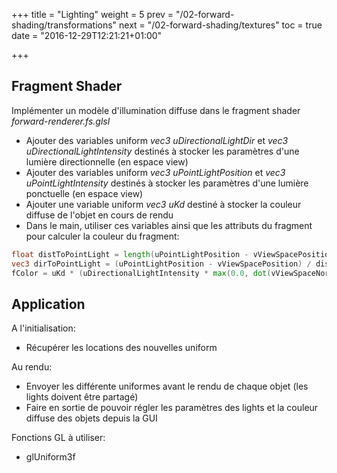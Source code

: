+++
title = "Lighting"
weight = 5
prev = "/02-forward-shading/transformations"
next = "/02-forward-shading/textures"
toc = true
date = "2016-12-29T12:21:21+01:00"

+++

## Fragment Shader

Implémenter un modèle d'illumination diffuse dans le fragment shader *forward-renderer.fs.glsl*

- Ajouter des variables uniform *vec3 uDirectionalLightDir* et *vec3 uDirectionalLightIntensity* destinés à stocker les paramètres d'une lumière directionnelle (en espace view)
- Ajouter des variables uniform *vec3 uPointLightPosition* et *vec3 uPointLightIntensity* destinés à stocker les paramètres d'une lumière ponctuelle (en espace view)
- Ajouter une variable uniform *vec3 uKd* destiné à stocker la couleur diffuse de l'objet en cours de rendu
- Dans le main, utiliser ces variables ainsi que les attributs du fragment pour calculer la couleur du fragment:

```glsl
float distToPointLight = length(uPointLightPosition - vViewSpacePosition);
vec3 dirToPointLight = (uPointLightPosition - vViewSpacePosition) / distToPointLight;
fColor = uKd * (uDirectionalLightIntensity * max(0.0, dot(vViewSpaceNormal, uDirectionalLightDir)) + uPointLightIntensity * max(0.0, dot(vViewSpaceNormal, dirToPointLight)) / (distToPointLight * distToPointLight))
```

## Application

A l'initialisation:

- Récupérer les locations des nouvelles uniform

Au rendu:

- Envoyer les différente uniformes avant le rendu de chaque objet (les lights doivent être partagé)
- Faire en sortie de pouvoir régler les paramètres des lights et la couleur diffuse des objets depuis la GUI

Fonctions GL à utiliser:

- glUniform3f